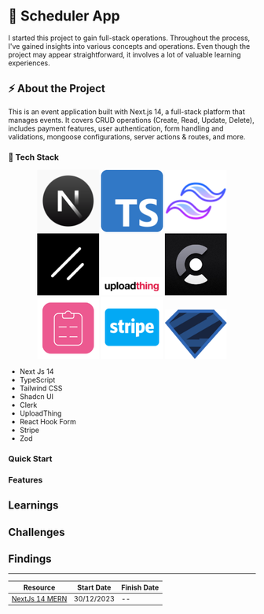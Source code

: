 # 📆 Scheduler App

I started this project to gain full-stack operations. Throughout the process, I've gained insights into various concepts and operations. Even though the project may appear straightforward, it involves a lot of valuable learning experiences.

## ⚡ About the Project

This is an event application built with Next.js 14, a full-stack platform that manages events. It covers CRUD operations (Create, Read, Update, Delete), includes payment features, user authentication, form handling and validations, mongoose configurations, server actions & routes, and more.

### 🧱 Tech Stack

<p align="center" width="100%" style=" background-size: cover;">
    <img width="25%" src="./public/tech-icons/nextjs-1.png" title="Next Js" alt="logo"/>
    <img width="25%" src="./public/tech-icons/typescript-1.png" title="TypeScript" alt="logo"/>
    <img width="25%" src="./public/tech-icons/tailwindcss.png" title="TailwindCSS" alt="logo"/>
    <img width="25%" src="./public/tech-icons/shadcnui.png" title="Shadcn UI" alt="logo"/>
    <img width="25%" src="./public/tech-icons/uploadthing.png" title="Upload Thing" alt="logo"/>
    <img width="25%" src="./public/tech-icons/clerk.jpg" title="Clerk" alt="logo"/>
    <img width="25%" src="./public/tech-icons/react-hook-form.png" title="React Hook Form" alt="logo"/>
    <img width="25%" src="./public/tech-icons/stripe.png" title="Stripe" alt="logo"/>
    <img width="25%" src="./public/tech-icons/zod.png" title="Zod" alt="logo"/>
</p>

- Next Js 14
- TypeScript
- Tailwind CSS
- Shadcn UI
- Clerk
- UploadThing
- React Hook Form
- Stripe
- Zod

### Quick Start

### Features

## Learnings

## Challenges

## Findings

---

<div align="center">

| Resource                                                                               | Start Date | Finish Date |
| -------------------------------------------------------------------------------------- | ---------- | ----------- |
| [NextJs 14 MERN](https://youtu.be/zgGhzuBZOQg?list=PL6QREj8te1P7gixBDSU8JLvQndTEEX3c3) | 30/12/2023 | --          |

</div>
